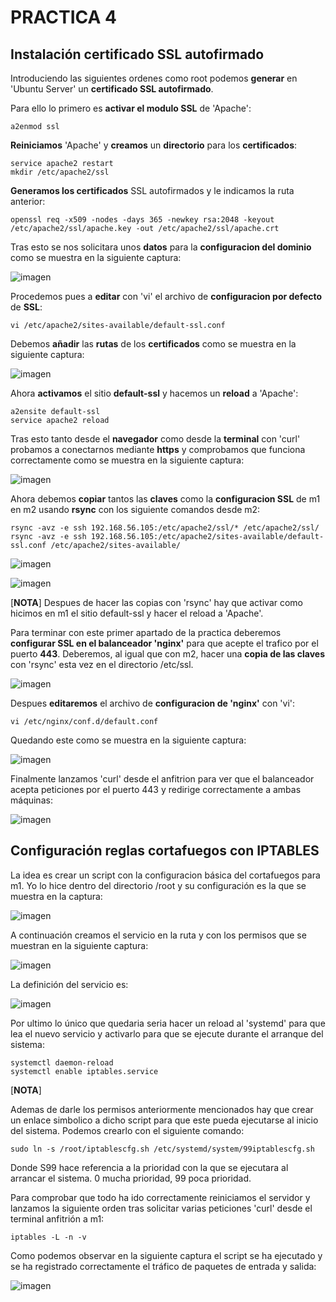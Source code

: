 # PRACTICA 4

## Instalación certificado SSL autofirmado
Introduciendo las siguientes ordenes como root podemos **generar** en 'Ubuntu Server' un **certificado SSL autofirmado**. 

Para ello lo primero es **activar el modulo SSL** de 'Apache':

	a2enmod ssl

**Reiniciamos** 'Apache' y **creamos** un **directorio** para los **certificados**:

	service apache2 restart
	mkdir /etc/apache2/ssl

**Generamos los certificados** SSL autofirmados y le indicamos la ruta anterior:

	openssl req -x509 -nodes -days 365 -newkey rsa:2048 -keyout /etc/apache2/ssl/apache.key -out /etc/apache2/ssl/apache.crt

Tras esto se nos solicitara unos **datos** para la **configuracion del dominio** como se muestra en la siguiente captura:

![imagen](https://github.com/Alberto93GV/SWAP/blob/master/Practica4/config_dominio.png)

Procedemos pues a **editar** con 'vi' el archivo de **configuracion por defecto** de **SSL**:

	vi /etc/apache2/sites-available/default-ssl.conf

Debemos **añadir** las **rutas** de los **certificados** como se muestra en la siguiente captura:

![imagen](https://github.com/Alberto93GV/SWAP/blob/master/Practica4/config_ssl.png)

Ahora **activamos** el sitio **default-ssl** y hacemos un **reload** a 'Apache':

	a2ensite default-ssl
	service apache2 reload

Tras esto tanto desde el **navegador** como desde la **terminal** con 'curl' probamos a conectarnos mediante **https** y comprobamos que funciona correctamente como se muestra en la siguiente captura:

![imagen](https://github.com/Alberto93GV/SWAP/blob/master/Practica4/prueba_https_m1.png)

Ahora debemos **copiar** tantos las **claves** como la **configuracion SSL** de m1 en m2 usando **rsync** con los siguiente comandos desde m2:

	rsync -avz -e ssh 192.168.56.105:/etc/apache2/ssl/* /etc/apache2/ssl/
	rsync -avz -e ssh 192.168.56.105:/etc/apache2/sites-available/default-ssl.conf /etc/apache2/sites-available/

![imagen](https://github.com/Alberto93GV/SWAP/blob/master/Practica4/copia_claves_a_m2.png)

![imagen](https://github.com/Alberto93GV/SWAP/blob/master/Practica4/copia_config_ssl_a_m2.png)

[**NOTA**]
Despues de hacer las copias con 'rsync' hay que activar como hicimos en m1 el sitio default-ssl y hacer el reload a 'Apache'.

Para terminar con este primer apartado de la practica deberemos **configurar SSL en el balanceador 'nginx'** para que acepte el trafico por el puerto **443**. Deberemos, al igual que con m2, hacer una **copia de las claves** con 'rsync' esta vez en el directorio /etc/ssl.

![imagen](https://github.com/Alberto93GV/SWAP/blob/master/Practica4/copia_claves_a_nginx.png)

Despues **editaremos** el archivo de **configuracion de 'nginx'** con 'vi':

	vi /etc/nginx/conf.d/default.conf

Quedando este como se muestra en la siguiente captura:

![imagen](https://github.com/Alberto93GV/SWAP/blob/master/Practica4/config_nginx.png)

Finalmente lanzamos 'curl' desde el anfitrion para ver que el balanceador acepta peticiones por el puerto 443 y redirige correctamente a ambas máquinas:

![imagen](https://github.com/Alberto93GV/SWAP/blob/master/Practica4/prueba_final.png)


## Configuración reglas cortafuegos con IPTABLES

La idea es crear un script con la configuracion básica del cortafuegos para m1. Yo lo hice dentro del directorio /root y su configuración es la que se muestra en la captura:

![imagen](https://github.com/Alberto93GV/SWAP/blob/master/Practica4/iptablescfg.png)

A continuación creamos el servicio en la ruta y con los permisos que se muestran en la siguiente captura:

![imagen](https://github.com/Alberto93GV/SWAP/blob/master/Practica4/iptables_service_1.png)

La definición del servicio es:

![imagen](https://github.com/Alberto93GV/SWAP/blob/master/Practica4/iptables_service_2.png)

Por ultimo lo único que quedaria seria hacer un reload al 'systemd' para que lea el nuevo servicio y activarlo para que se ejecute durante el arranque del sistema:

	systemctl daemon-reload
	systemctl enable iptables.service

[**NOTA**]

Ademas de darle los permisos anteriormente mencionados hay que crear un enlace simbolico a dicho script para que este pueda ejecutarse al inicio del sistema. Podemos crearlo con el siguiente comando:

	sudo ln -s /root/iptablescfg.sh /etc/systemd/system/99iptablescfg.sh

Donde S99 hace referencia a la prioridad con la que se ejecutara al arrancar el sistema. 0 mucha prioridad, 99 poca prioridad.

Para comprobar que todo ha ido correctamente reiniciamos el servidor y lanzamos la siguiente orden tras solicitar varias peticiones 'curl' desde el terminal anfitrión a m1:

	iptables -L -n -v

Como podemos observar en la siguiente captura el script se ha ejecutado y se ha registrado correctamente el tráfico de paquetes de entrada y salida:

![imagen](https://github.com/Alberto93GV/SWAP/blob/master/Practica4/iptables_service_3.png)





